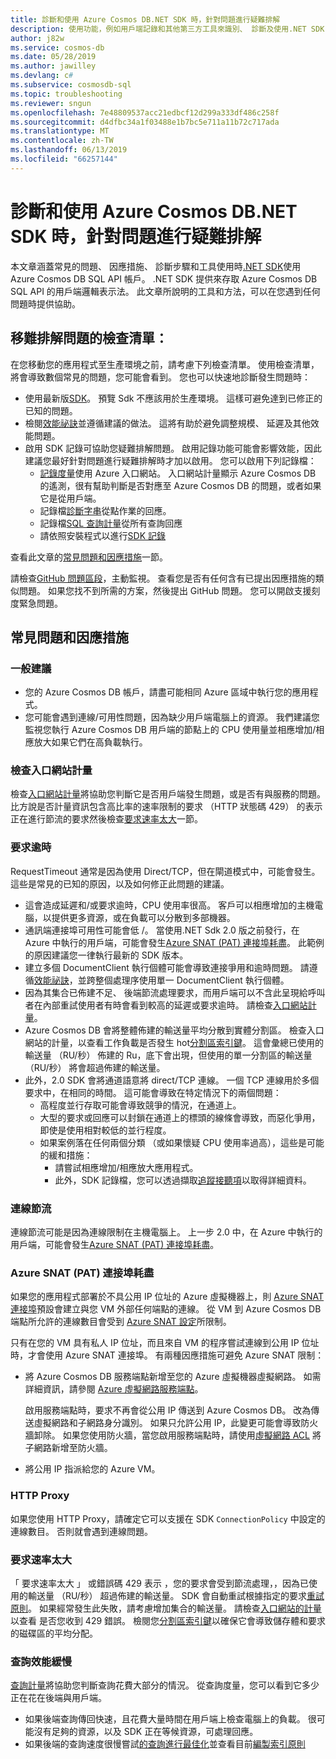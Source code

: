 ```yaml
---
title: 診斷和使用 Azure Cosmos DB.NET SDK 時，針對問題進行疑難排解
description: 使用功能，例如用戶端記錄和其他第三方工具來識別、 診斷及使用.NET SDK 時，針對 Azure Cosmos DB 問題進行疑難排解。
author: j82w
ms.service: cosmos-db
ms.date: 05/28/2019
ms.author: jawilley
ms.devlang: c#
ms.subservice: cosmosdb-sql
ms.topic: troubleshooting
ms.reviewer: sngun
ms.openlocfilehash: 7e48809537acc21edbcf12d299a333df486c258f
ms.sourcegitcommit: d4dfbc34a1f03488e1b7bc5e711a11b72c717ada
ms.translationtype: MT
ms.contentlocale: zh-TW
ms.lasthandoff: 06/13/2019
ms.locfileid: "66257144"
---
```

# <a name="diagnose-and-troubleshoot-issues-when-using-azure-cosmos-db-net-sdk"></a>診斷和使用 Azure Cosmos DB.NET SDK 時，針對問題進行疑難排解
本文章涵蓋常見的問題、 因應措施、 診斷步驟和工具使用時[.NET SDK](sql-api-sdk-dotnet.md)使用 Azure Cosmos DB SQL API 帳戶。
.NET SDK 提供來存取 Azure Cosmos DB SQL API 的用戶端邏輯表示法。 此文章所說明的工具和方法，可以在您遇到任何問題時提供協助。

## <a name="checklist-for-troubleshooting-issues"></a>移難排解問題的檢查清單：
在您移動您的應用程式至生產環境之前，請考慮下列檢查清單。 使用檢查清單，將會導致數個常見的問題，您可能會看到。 您也可以快速地診斷發生問題時：

*   使用最新版[SDK](https://github.com/Azure/azure-cosmos-dotnet-v2/blob/master/changelog.md)。 預覽 Sdk 不應該用於生產環境。 這樣可避免達到已修正的已知的問題。
*   檢閱[效能祕訣](performance-tips.md)並遵循建議的做法。 這將有助於避免調整規模、 延遲及其他效能問題。
*   啟用 SDK 記錄可協助您疑難排解問題。 啟用記錄功能可能會影響效能，因此建議您最好針對問題進行疑難排解時才加以啟用。 您可以啟用下列記錄檔：
    *   [記錄度量](monitor-accounts.md)使用 Azure 入口網站。 入口網站計量顯示 Azure Cosmos DB 的遙測，很有幫助判斷是否對應至 Azure Cosmos DB 的問題，或者如果它是從用戶端。
    *   記錄檔[診斷字串](https://docs.microsoft.com/dotnet/api/microsoft.azure.documents.client.resourceresponsebase.requestdiagnosticsstring?view=azure-dotnet)從點作業的回應。
    *   記錄檔[SQL 查詢計量](sql-api-query-metrics.md)從所有查詢回應 
    *   請依照安裝程式以進行[SDK 記錄]( https://github.com/Azure/azure-cosmos-dotnet-v2/blob/master/docs/documentdb-sdk_capture_etl.md)

查看此文章的[常見問題和因應措施](#common-issues-workarounds)一節。

請檢查[GitHub 問題區段](https://github.com/Azure/azure-cosmos-dotnet-v2/issues)，主動監視。 查看您是否有任何含有已提出因應措施的類似問題。 如果您找不到所需的方案，然後提出 GitHub 問題。 您可以開啟支援刻度緊急問題。


## <a name="common-issues-workarounds"></a>常見問題和因應措施

### <a name="general-suggestions"></a>一般建議
* 您的 Azure Cosmos DB 帳戶，請盡可能相同 Azure 區域中執行您的應用程式。 
* 您可能會遇到連線/可用性問題，因為缺少用戶端電腦上的資源。 我們建議您監視您執行 Azure Cosmos DB 用戶端的節點上的 CPU 使用量並相應增加/相應放大如果它們在高負載執行。

### <a name="check-the-portal-metrics"></a>檢查入口網站計量
檢查[入口網站計量](monitor-accounts.md)將協助您判斷它是否用戶端發生問題，或是否有與服務的問題。 比方說是否計量資訊包含高比率的速率限制的要求 （HTTP 狀態碼 429） 的表示正在進行節流的要求然後檢查[要求速率太大]一節。 

### <a name="request-timeouts"></a>要求逾時
RequestTimeout 通常是因為使用 Direct/TCP，但在閘道模式中，可能會發生。 這些是常見的已知的原因，以及如何修正此問題的建議。

* 這會造成延遲和/或要求逾時，CPU 使用率很高。 客戶可以相應增加的主機電腦，以提供更多資源，或在負載可以分散到多部機器。
* 通訊端連接埠可用性可能會低 /。 當使用.NET Sdk 2.0 版之前發行，在 Azure 中執行的用戶端，可能會發生[Azure SNAT (PAT) 連接埠耗盡]。 此範例的原因建議您一律執行最新的 SDK 版本。
* 建立多個 DocumentClient 執行個體可能會導致連接爭用和逾時問題。 請遵循[效能祕訣](performance-tips.md)，並跨整個處理序使用單一 DocumentClient 執行個體。
* 因為其集合已佈建不足、 後端節流處理要求，而用戶端可以不含此呈現給呼叫者在內部重試使用者有時會看到較高的延遲或要求逾時。 請檢查[入口網站計量](monitor-accounts.md)。
* Azure Cosmos DB 會將整體佈建的輸送量平均分散到實體分割區。 檢查入口網站的計量，以查看工作負載是否發生 hot[分割區索引鍵](partition-data.md)。 這會彙總已使用的輸送量 （RU/秒） 佈建的 Ru，底下會出現，但使用的單一分割區的輸送量 （RU/秒） 將會超過佈建的輸送量。 
* 此外，2.0 SDK 會將通道語意將 direct/TCP 連線。 一個 TCP 連線用於多個要求中，在相同的時間。 這可能會導致在特定情況下的兩個問題：
    * 高程度並行存取可能會導致競爭的情況，在通道上。
    * 大型的要求或回應可以封鎖在通道上的標頭的線條會導致，而惡化爭用，即使是使用相對較低的並行程度。
    * 如果案例落在任何兩個分類 （或如果懷疑 CPU 使用率過高），這些是可能的緩和措施：
        * 請嘗試相應增加/相應放大應用程式。
        * 此外，SDK 記錄檔，您可以透過擷取[追蹤接聽項](https://github.com/Azure/azure-cosmosdb-dotnet/blob/master/docs/documentdb-sdk_capture_etl.md)以取得詳細資料。

### <a name="connection-throttling"></a>連線節流
連線節流可能是因為連線限制在主機電腦上。 上一步 2.0 中，在 Azure 中執行的用戶端，可能會發生[Azure SNAT (PAT) 連接埠耗盡]。

### <a name="snat"></a>Azure SNAT (PAT) 連接埠耗盡

如果您的應用程式部署於不具公用 IP 位址的 Azure 虛擬機器上，則 [Azure SNAT 連接埠](https://docs.microsoft.com/azure/load-balancer/load-balancer-outbound-connections#preallocatedports)預設會建立與您 VM 外部任何端點的連線。 從 VM 到 Azure Cosmos DB 端點所允許的連線數目會受到 [Azure SNAT 設定](https://docs.microsoft.com/azure/load-balancer/load-balancer-outbound-connections#preallocatedports)所限制。

 只有在您的 VM 具有私人 IP 位址，而且來自 VM 的程序嘗試連線到公用 IP 位址時，才會使用 Azure SNAT 連接埠。 有兩種因應措施可避免 Azure SNAT 限制：

* 將 Azure Cosmos DB 服務端點新增至您的 Azure 虛擬機器虛擬網路。 如需詳細資訊，請參閱 [Azure 虛擬網路服務端點](https://docs.microsoft.com/azure/virtual-network/virtual-network-service-endpoints-overview)。 

    啟用服務端點時，要求不再會從公用 IP 傳送到 Azure Cosmos DB。 改為傳送虛擬網路和子網路身分識別。 如果只允許公用 IP，此變更可能會導致防火牆卸除。 如果您使用防火牆，當您啟用服務端點時，請使用[虛擬網路 ACL](https://docs.microsoft.com/azure/virtual-network/virtual-networks-acl) 將子網路新增至防火牆。
* 將公用 IP 指派給您的 Azure VM。

### <a name="http-proxy"></a>HTTP Proxy
如果您使用 HTTP Proxy，請確定它可以支援在 SDK `ConnectionPolicy` 中設定的連線數目。
否則就會遇到連線問題。

### 要求速率太大<a name="request-rate-too-large"></a>
「 要求速率太大 」 或錯誤碼 429 表示 ，您的要求會受到節流處理，，因為已使用的輸送量 （RU/秒） 超過佈建的輸送量。 SDK 會自動重試根據指定的要求[重試原則](https://docs.microsoft.com/dotnet/api/microsoft.azure.documents.client.connectionpolicy.retryoptions?view=azure-dotnet)。 如果經常發生此失敗，請考慮增加集合的輸送量。 請檢查[入口網站的計量](use-metrics.md)以查看 是否您收到 429 錯誤。 檢閱您[分割區索引鍵](https://docs.microsoft.com/azure/cosmos-db/partitioning-overview#choose-partitionkey)以確保它會導致儲存體和要求的磁碟區的平均分配。 

### <a name="slow-query-performance"></a>查詢效能緩慢
[查詢計量](sql-api-query-metrics.md)將協助您判斷查詢花費大部分的情況。 從查詢度量，您可以看到它多少正在花在後端與用戶端。
* 如果後端查詢傳回快速，且花費大量時間在用戶端上檢查電腦上的負載。 很可能沒有足夠的資源，以及 SDK 正在等候資源，可處理回應。
* 如果後端的查詢速度很慢嘗試[的查詢進行最佳化](optimize-cost-queries.md)並查看目前[編製索引原則](index-overview.md) 

 <!--Anchors-->
[Common issues and workarounds]: #common-issues-workarounds
[Enable client SDK logging]: #logging
[要求速率太大]: #request-rate-too-large
[Request Timeouts]: #request-timeouts
[Azure SNAT (PAT) 連接埠耗盡]: #snat
[Production check list]: #production-check-list


